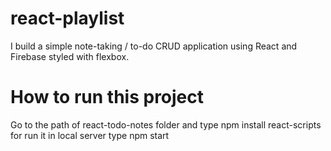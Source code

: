 
# react-playlist
 I build a simple note-taking / to-do CRUD application using React and Firebase styled with flexbox.

# How to run this project

Go to the path of  react-todo-notes folder and type npm install react-scripts
 for run it in local server type npm start
